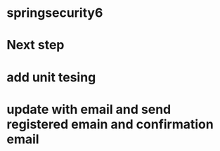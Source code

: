 # springsecurity6
# Next step
# add unit tesing
# update with email and send registered emain and confirmation email
